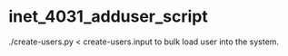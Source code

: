 # inet_4031_adduser_script

./create-users.py < create-users.input to bulk load user into the system. 
